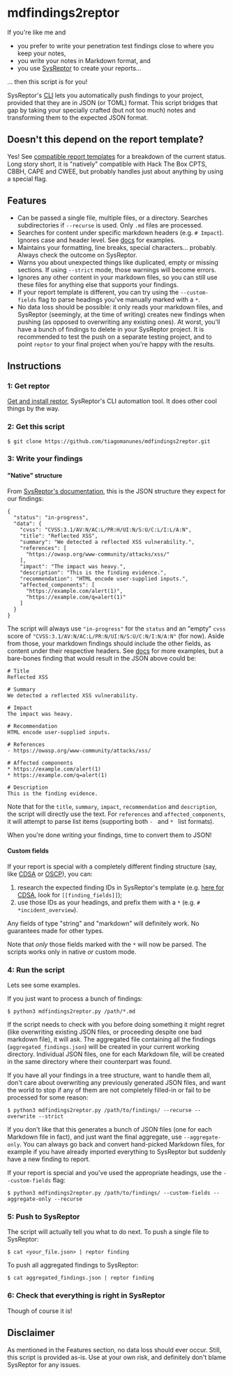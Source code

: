 # mdfindings2reptor
If you're like me and
- you prefer to write your penetration test findings close to where you keep your notes,
- you write your notes in Markdown format, and
- you use [SysReptor](https://docs.sysreptor.com/) to create your reports...

... then this script is for you!

SysReptor's [CLI](https://docs.sysreptor.com/cli/projects-and-templates/finding/) lets you automatically push findings to your project, provided that they are in JSON (or TOML) format.
This script bridges that gap by taking your specially crafted (but not too much) notes and transforming them to the expected JSON format.

## Doesn't this depend on the report template?
Yes! See [compatible report templates](docs/compatibility.md) for a breakdown of the current status. Long story short, it is "natively" compatible with Hack The Box CPTS, CBBH, CAPE and CWEE, but probably handles just about anything by using a special flag.

## Features
- Can be passed a single file, multiple files, or a directory. Searches subdirectories if `--recurse` is used. Only `.md` files are processed.
- Searches for content under specific markdown headers (e.g. `# Impact`). Ignores case and header level. See [docs](docs) for examples.
- Maintains your formatting, line breaks, special characters... probably. Always check the outcome on SysReptor.
- Warns you about unexpected things like duplicated, empty or missing sections. If using `--strict` mode, those warnings will become errors.
- Ignores any other content in your markdown files, so you can still use these files for anything else that supports your findings.
- If your report template is different, you can try using the `--custom-fields` flag to parse headings you've manually marked with a `*`.
- No data loss should be possible: it only reads your markdown files, and SysReptor (seemingly, at the time of writing) creates new findings when pushing (as opposed to overwriting any existing ones). At worst, you'll have a bunch of findings to delete in your SysReptor project. It is recommended to test the push on a separate testing project, and to point `reptor` to your final project when you're happy with the results.

## Instructions

### 1: Get reptor
[Get and install reptor](https://docs.sysreptor.com/cli/getting-started/), SysReptor's CLI automation tool. It does other cool things by the way.

### 2: Get this script
```
$ git clone https://github.com/tiagomanunes/mdfindings2reptor.git
```

### 3: Write your findings
#### "Native" structure
From [SysReptor's documentation](https://docs.sysreptor.com/cli/projects-and-templates/finding/), this is the JSON structure they expect for our findings:
```
{
  "status": "in-progress",
  "data": {
    "cvss": "CVSS:3.1/AV:N/AC:L/PR:H/UI:N/S:U/C:L/I:L/A:N",
    "title": "Reflected XSS",
    "summary": "We detected a reflected XSS vulnerability.",
    "references": [
      "https://owasp.org/www-community/attacks/xss/"
    ],
    "impact": "The impact was heavy.",
    "description": "This is the finding evidence.",
    "recommendation": "HTML encode user-supplied inputs.",
    "affected_components": [
      "https://example.com/alert(1)",
      "https://example.com/q=alert(1)"
    ]
  }
}
```

The script will always use `"in-progress"` for the `status` and an "empty" `cvss` score of `"CVSS:3.1/AV:N/AC:L/PR:N/UI:N/S:U/C:N/I:N/A:N"` (for now). Aside from those, your markdown findings should include the other fields, as content under their respective headers. See [docs](docs) for more examples, but a bare-bones finding that would result in the JSON above could be:

```
# Title
Reflected XSS

# Summary
We detected a reflected XSS vulnerability.

# Impact
The impact was heavy.

# Recommendation
HTML encode user-supplied inputs.

# References
- https://owasp.org/www-community/attacks/xss/

# Affected components
* https://example.com/alert(1)
* https://example.com/q=alert(1)

# Description
This is the finding evidence.
```

Note that for the `title`, `summary`, `impact`, `recommendation` and `description`, the script will directly use the text. For `references` and `affected_components`, it will attempt to parse list items (supporting both `- ` and `* ` list formats).

When you're done writing your findings, time to convert them to JSON!

#### Custom fields
If your report is special with a completely different finding structure (say, like [CDSA](cdsa_finding.md) or [OSCP](oscp_finding.md)), you can:

1. research the expected finding IDs in SysReptor's template (e.g. [here for CDSA](https://github.com/Syslifters/sysreptor/blob/main/demo_data/htb-designs/cdsa.toml), look for `[[finding_fields]]`);
2. use those IDs as your headings, and prefix them with a `*` (e.g. `# *incident_overview`).

Any fields of type "string" and "markdown" will definitely work. No guarantees made for other types.

Note that _only_ those fields marked with the `*` will now be parsed. The scripts works only in native _or_ custom mode.

### 4: Run the script
Lets see some examples.

If you just want to process a bunch of findings:
```
$ python3 mdfindings2reptor.py /path/*.md
```

If the script needs to check with you before doing something it might regret (like overwriting existing JSON files, or proceeding despite one bad markdown file), it will ask.
The aggregated file containing all the findings (`aggregated_findings.json`) will be created in your current working directory. Individual JSON files, one for each Markdown file, will be created in the same directory where their counterpart was found.

If you have all your findings in a tree structure, want to handle them all, don't care about overwriting any previously generated JSON files, and want the world to stop if any of them are not completely filled-in or fail to be processed for some reason:
```
$ python3 mdfindings2reptor.py /path/to/findings/ --recurse --overwrite --strict
```

If you don't like that this generates a bunch of JSON files (one for each Markdown file in fact), and just want the final aggregate, use `--aggregate-only`. You can always go back and convert hand-picked Markdown files, for example if you have already imported everything to SysReptor but suddenly have a new finding to report.

If your report is special and you've used the appropriate headings, use the `--custom-fields` flag:
```
$ python3 mdfindings2reptor.py /path/to/findings/ --custom-fields --aggregate-only --recurse
```

### 5: Push to SysReptor
The script will actually tell you what to do next.
To push a single file to SysReptor: 
```
$ cat <your_file.json> | reptor finding
```

To push all aggregated findings to SysReptor:
```
$ cat aggregated_findings.json | reptor finding
```


### 6: Check that everything is right in SysReptor
Though of course it is!

## Disclaimer
As mentioned in the Features section, no data loss should ever occur. Still, this script is provided as-is. Use at your own risk, and definitely don't blame SysReptor for any issues.
